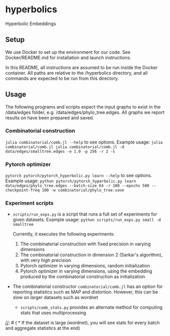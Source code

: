 # hyperbolics
Hyperbolic Embeddings 


## Setup

We use Docker to set up the environment for our code. See Docker/README.md for installation and launch instructions.

In this README, all instructions are assumed to be run inside the Docker container. All paths are relative to the /hyperbolics directory, and all commands are expected to be run from this directory.


## Usage
The following programs and scripts expect the input graphs to exist in the /data/edges folder, e.g. /data/edges/phylo_tree.edges. All graphs we report results on have been prepared and saved.


### Combinatorial construction
`julia combinatorial/comb.jl --help` to see options. Example usage:
    ``` julia combinatorial/comb.jl julia combinatorial/comb.jl -d data/edges/smalltree.edges -e 1.0 -p 256 -r 2 -s ```

### Pytorch optimizer
`pytorch pytorch/pytorch_hyperbolic.py learn --help` to see options. Example usage:
    ``` python pytorch/pytorch_hyperbolic.py learn data/edges/phylo_tree.edges --batch-size 64 -r 100 --epochs 500 --checkpoint-freq 100 -w combinatorial/phylo_tree.save ```

### Experiment scripts
* `scripts/run_exps.py` is a script that runs a full set of experiments for given datasets. Example usage: `python scripts/run_exps.py small -d smalltree`

    Currently, it executes the following experiments:
    1. The combinatorial construction with fixed precision in varying dimensions
    2. The combinatorial construction in dimension 2 (Sarkar's algorithm), with very high precision
    3. Pytorch optimizer in varying dimensions, random initialization
    4. Pytorch optimizer in varying dimensions, using the embedding produced by the combinatorial construction as initialization 

* The combinatorial constructor `combinatorial/comb.jl` has an option for reporting statistics such as MAP and distortion. However, this can be slow on larger datasets such as wordnet
    * `scripts/comb_stats.py` provides an alternate method for computing stats that uses multiprocessing


[//]: # (scripts/comb_stats.py for embedding and stats just for combinatorial construction)

[//]: # (    * this is intended specifically for computing statistics for the combinatorial embedding on large datasets. for other uses, e.g. generating the embedding for downstream use, it is recommended to use the basic program)

[//]: # (    * will save temporary files to distances/ directory)

[//]: # (    * If the dataset is large (wordnet), you will see stats for every batch and aggregate statistics at the end)

[//]: # (        * warning about overloading files; if you play with batch size in this code, you might need to clear this directory after every run)

